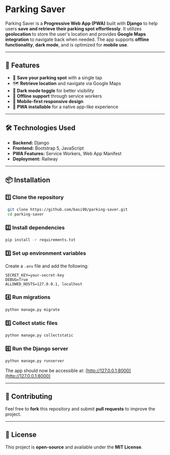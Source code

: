 # Parking Saver

Parking Saver is a **Progressive Web App (PWA)** built with **Django** to help users **save and retrieve their parking spot effortlessly**. It utilizes **geolocation** to store the user's location and provides **Google Maps integration** to navigate back when needed. The app supports **offline functionality**, **dark mode**, and is optimized for **mobile use**.

---

## 🚀 Features

- 📍 **Save your parking spot** with a single tap
- 🗺️ **Retrieve location** and navigate via Google Maps
- 🌙 **Dark mode toggle** for better visibility
- 📶 **Offline support** through service workers
- 📱 **Mobile-first responsive design**
- 🔧 **PWA installable** for a native app-like experience

---

## 🛠️ Technologies Used

- **Backend:** Django
- **Frontend:** Bootstrap 5, JavaScript
- **PWA Features:** Service Workers, Web App Manifest
- **Deployment:** Railway

---

## 📦 Installation

### 1️⃣ Clone the repository
```bash
 git clone https://github.com/basi90/parking-saver.git
 cd parking-saver
```

### 2️⃣ Install dependencies
```bash
pip install -r requirements.txt
```

### 3️⃣ Set up environment variables
Create a `.env` file and add the following:
```env
SECRET_KEY=your-secret-key
DEBUG=True
ALLOWED_HOSTS=127.0.0.1, localhost
```

### 4️⃣ Run migrations
```bash
python manage.py migrate
```

### 5️⃣ Collect static files
```bash
python manage.py collectstatic
```

### 6️⃣ Run the Django server
```bash
python manage.py runserver
```

The app should now be accessible at: [http://127.0.0.1:8000](http://127.0.0.1:8000)

---

## 🤝 Contributing
Feel free to **fork** this repository and submit **pull requests** to improve the project.

---

## 📜 License
This project is **open-source** and available under the **MIT License**.
